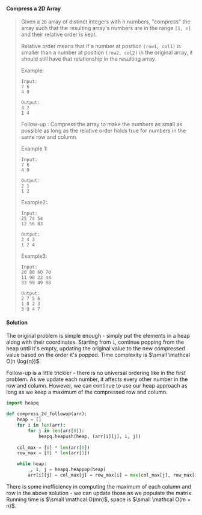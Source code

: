 #### Compress a 2D Array

> Given a `2D` array of distinct integers with n numbers, "compress" the array such that the resulting array's numbers are in the range `[1, n]` and their relative order is kept.
> 
> Relative order means that if a number at position `(row1, col1)` is smaller than a number at position `(row2, col2)` in the original array, it should still have that relationship in the resulting array.
> 
> Example:
> ```
> Input:
> 7 6
> 4 9
> 
> Output:
> 3 2
> 1 4
>```
>Follow-up :
> Compress the array to make the numbers as small as possible as long as the relative order holds true for numbers in the same row and column.
>
> Example 1:
> ```
> Input:
> 7 6
> 4 9
>
> Output:
> 2 1
> 1 2
> ```
> Example2:
> ```
> Input:
> 25 74 54
> 12 56 83
>
> Output:
> 2 4 3
> 1 2 4
>```
>Example3:
> ```
> Input:
> 20 80 60 70
> 11 90 22 44
> 33 99 49 88
>
> Output:
> 2 7 5 6
> 1 8 2 3
> 3 9 4 7
> ```

#### Solution

The original problem is simple enough - simply put the elements in a heap along with their coordinates. Starting from `1`, continue popping from the heap until it's empty, updating the original value to the new compressed value based on the order it's popped. Time complexity is $\small \mathcal O(n \log{n})$.

Follow-up is a little trickier - there is no universal ordering like in the first problem. As we update each number, it affects every other number in the row and column. However, we can continue to use our heap approach as long as we keep a maximum of the compressed row and column. 

```py
import heapq

def compress_2d_followup(arr):
    heap = []
    for i in len(arr):
        for j in len(arr[0]):
            heapq.heapush(heap, (arr[i][j], i, j))
    
    col_max = [0] * len(arr[0])
    row_max = [0] * len(arr[1])

    while heap:
        _, i, j = heapq.heappop(heap)
        arr[i][j] = col_max[j] = row_max[i] = max(col_max[j], row_max[i]) + 1
```

There is some inefficiency in computing the maximum of each column and row in the above solution - we can update those as we populate the matrix. Running time is $\small \mathcal O(mn)$, space is $\small \mathcal O(m + n)$.